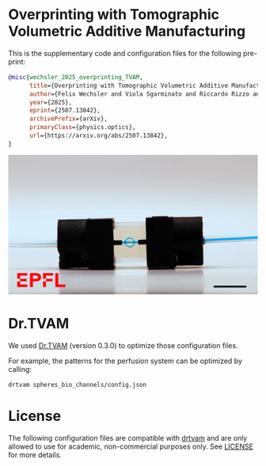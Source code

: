 # Overprinting with Tomographic Volumetric Additive Manufacturing

This is the supplementary code and configuration files for the following pre-print:

```bibtex
@misc{wechsler_2025_overprinting_TVAM,
      title={Overprinting with Tomographic Volumetric Additive Manufacturing}, 
      author={Felix Wechsler and Viola Sgarminato and Riccardo Rizzo and Baptiste Nicolet and Wenzel Jakob and Christophe Moser},
      year={2025},
      eprint={2507.13842},
      archivePrefix={arXiv},
      primaryClass={physics.optics},
      url={https://arxiv.org/abs/2507.13842}, 
}
```

<a  href="https://www.youtube.com/watch?v=ePuIFgeUbNk"><img src="channel.jpg"  width="700"></a>



# Dr.TVAM
We used [Dr.TVAM](github.com/rgl-epfl/drtvam) (version 0.3.0) to optimize those configuration files.

For example, the patterns for the perfusion system can be optimized by calling:
```
drtvam spheres_bio_channels/config.json
```


# License
The following configuration files are compatible with [drtvam](https://github.com/rgl-epfl/drtvam) and are only allowed to use for academic, non-commercial purposes only. See [LICENSE](LICENSE) for more details.
